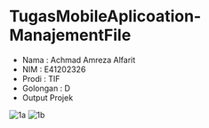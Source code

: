 # TugasMobileAplicoation-ManajementFile
* Nama : Achmad Amreza Alfarit
* NIM : E41202326
* Prodi : TIF
* Golongan : D
* Output Projek

![1a](https://user-images.githubusercontent.com/80755786/138604518-0287e899-be8a-4d9a-a4bd-4f7addb777b8.jpeg)
![1b](https://user-images.githubusercontent.com/80755786/138604519-3b8f753a-caa6-4b71-83df-f76b076ef81a.jpeg)
